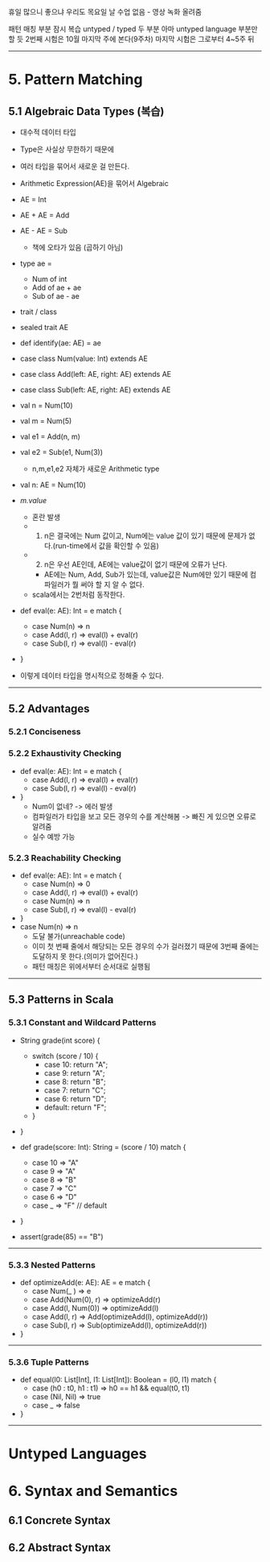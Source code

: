 휴일 많으니 좋으냐
우리도 목요일 날 수업 없음 - 영상 녹화 올려줌

패턴 매칭 부분 잠시 복습
untyped / typed 두 부분
아마 untyped language 부분만 할 듯
2번째 시험은 10월 마지막 주에 본다(9주차)
마지막 시험은 그로부터 4~5주 뒤

---
# 5. Pattern Matching
## 5.1 Algebraic Data Types (복습)
- 대수적 데이터 타입
- Type은 사실상 무한하기 때문에
- 여러 타입을 묶어서 새로운 걸 만든다.
- Arithmetic Expression(AE)을 묶어서 Algebraic

- AE = Int
- AE + AE = Add
- AE - AE = Sub
	- 책에 오타가 있음 (곱하기 아님)

- type ae = 
	- Num of int
	- Add of ae + ae
	- Sub of ae - ae

- trait / class

- sealed trait AE
- def identify(ae: AE) = ae

- case class Num(value: Int) extends AE
- case class Add(left: AE, right: AE) extends AE
- case class Sub(left: AE, right: AE) extends AE

- val n = Num(10)
- val m = Num(5)
- val e1 = Add(n, m)
- val e2 = Sub(e1, Num(3))
	- n,m,e1,e2 자체가 새로운 Arithmetic type

- val n: AE = Num(10)
- *m.value*
	- 혼란 발생
	- 1. n은 결국에는 Num 값이고, Num에는 value 값이 있기 때문에 문제가 없다.(run-time에서 값을 확인할 수 있음)
	- 2. n은 우선 AE인데, AE에는 value값이 없기 때문에 오류가 난다.
		- AE에는 Num, Add, Sub가 있는데, value값은 Num에만 있기 때문에 컴파일러가 뭘 써야 할 지 알 수 없다.
	- scala에서는 2번처럼 동작한다.

- def eval(e: AE): Int = e match { 
	- case Num(n) => n 
	- case Add(l, r) => eval(l) + eval(r) 
	- case Sub(l, r) => eval(l) - eval(r) 
- }
- 이렇게 데이터 타입을 명시적으로 정해줄 수 있다.

---
## 5.2 Advantages
### 5.2.1 Conciseness
### 5.2.2 Exhaustivity Checking
- def eval(e: AE): Int = e match {
	- case Add(l, r) => eval(l) + eval(r)
	- case Sub(l, r) => eval(l) - eval(r)
- }
	- Num이 없네? -> 에러 발생
	- 컴파일러가 타입을 보고 모든 경우의 수를 계산해봄 -> 빠진 게 있으면 오류로 알려줌
	- 실수 예방 가능

### 5.2.3 Reachability Checking
- def eval(e: AE): Int = e match { 
	- case Num(n) => 0 
	- case Add(l, r) => eval(l) + eval(r)
	- case Num(n) => n 
	- case Sub(l, r) => eval(l) - eval(r) 
- }
- case Num(n) => n
	- 도달 불가(unreachable code)
	- 이미 첫 번째 줄에서 해당되는 모든 경우의 수가 걸러졌기 때문에 3번째 줄에는 도달하지 못 한다.(의미가 없어진다.)
	- 패턴 매칭은 위에서부터 순서대로 실행됨

---
## 5.3 Patterns in Scala
### 5.3.1 Constant and Wildcard Patterns
- String grade(int score) { 
	- switch (score / 10) { 
		- case 10: return "A"; 
		- case 9: return "A"; 
		- case 8: return "B"; 
		- case 7: return "C"; 
		- case 6: return "D"; 
		- default: return "F"; 
	- } 
- }

- def grade(score: Int): String = (score / 10) match { 
	- case 10 => "A" 
	- case 9 => "A" 
	- case 8 => "B" 
	- case 7 => "C" 
	- case 6 => "D" 
	- case _ => "F" // default
- } 
- assert(grade(85) == "B")

---
### 5.3.3 Nested Patterns
- def optimizeAdd(e: AE): AE = e match { 
	- case Num(_ ) => e 
	- case Add(Num(0), r) => optimizeAdd(r) 
	- case Add(l, Num(0)) => optimizeAdd(l) 
	- case Add(l, r) => Add(optimizeAdd(l), optimizeAdd(r)) 
	- case Sub(l, r) => Sub(optimizeAdd(l), optimizeAdd(r)) 
- }

---
### 5.3.6 Tuple Patterns
- def equal(l0: List[Int], l1: List[Int]): Boolean = (l0, l1) match { 
	- case (h0 : t0, h1 : t1) => h0 == h1 && equal(t0, t1) 
	- case (Nil, Nil) => true 
	- case _ => false 
- }

---
# Untyped Languages
# 6. Syntax and Semantics
## 6.1 Concrete Syntax
## 6.2 Abstract Syntax
